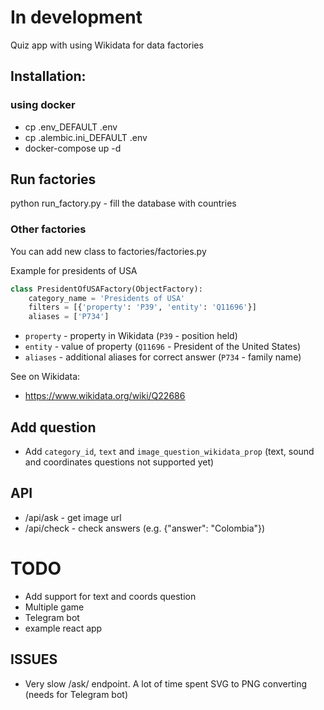 # In development

Quiz app with using Wikidata for data factories

## Installation:
### using docker
* cp .env_DEFAULT .env
* cp .alembic.ini_DEFAULT .env
* docker-compose up -d

## Run factories
python run_factory.py - fill the database with countries
### Other factories
You can add new class to factories/factories.py

Example for presidents of USA
```python
class PresidentOfUSAFactory(ObjectFactory):
    category_name = 'Presidents of USA'
    filters = [{'property': 'P39', 'entity': 'Q11696'}]
    aliases = ['P734']
```
* `property` - property in Wikidata (`P39` - position held)
* `entity` - value of property (`Q11696` - President of the United States)
* `aliases` - additional aliases for correct answer (`P734` - family name)

See on Wikidata:
* https://www.wikidata.org/wiki/Q22686 

## Add question
* Add `category_id`, `text` and  `image_question_wikidata_prop` (text, sound and coordinates questions not supported yet)

## API
* /api/ask - get image url 
* /api/check - check answers (e.g. {"answer": "Colombia"})

# TODO
* Add support for text and coords question
* Multiple game
* Telegram bot
* example react app

## ISSUES
* Very slow /ask/ endpoint. A lot of time spent SVG to PNG converting (needs for Telegram bot)
